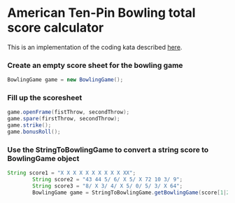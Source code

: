 # American Ten-Pin Bowling total score calculator

This is an implementation of the coding kata described [here](http://codingdojo.org/kata/Bowling/).

### Create an empty score sheet for the bowling game
```java
BowlingGame game = new BowlingGame();
```
### Fill up the scoresheet
```java
game.openFrame(fistThrow, secondThrow);
game.spare(firstThrow, secondThrow);
game.strike();
game.bonusRoll();
```
### Use the StringToBowlingGame to convert a string score to BowlingGame object
```java
String score1 = "X X X X X X X X X X XX";
        String score2 = "43 44 5/ 6/ X 5/ X 72 10 3/ 9";
        String score3 = "8/ X 3/ 4/ X 5/ 0/ 5/ 3/ X 64";
        BowlingGame game = StringToBowlingGame.getBowlingGame(score[1|2|3]);
```